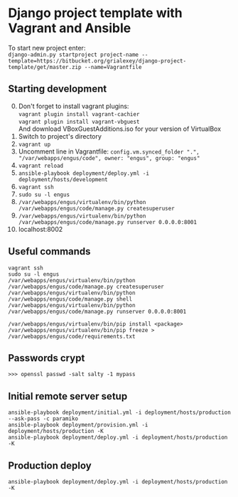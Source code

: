 Django project template with Vagrant and Ansible 
================================================

To start new project enter:  
`django-admin.py startproject project-name --template=https://bitbucket.org/grialexey/django-project-template/get/master.zip --name=Vagrantfile`


Starting development
--------------------
0. Don't forget to install vagrant plugins:  
   `vagrant plugin install vagrant-cachier`  
   `vagrant plugin install vagrant-vbguest`  
   And download VBoxGuestAdditions.iso for your version of VirtualBox
1. Switch to project's directory
2. `vagrant up`
3. Uncomment line in Vagrantfile: 
   `config.vm.synced_folder ".", "/var/webapps/engus/code", owner: "engus", group: "engus"`
4. `vagrant reload`
5. `ansible-playbook deployment/deploy.yml -i deployment/hosts/development`
6. `vagrant ssh`
7. `sudo su -l engus`
8. `/var/webapps/engus/virtualenv/bin/python /var/webapps/engus/code/manage.py createsuperuser`
9. `/var/webapps/engus/virtualenv/bin/python /var/webapps/engus/code/manage.py runserver 0.0.0.0:8001`
10. localhost:8002

Useful commands
---------------
`vagrant ssh`  
`sudo su -l engus`  
`/var/webapps/engus/virtualenv/bin/python /var/webapps/engus/code/manage.py createsuperuser`  
`/var/webapps/engus/virtualenv/bin/python /var/webapps/engus/code/manage.py shell`  
`/var/webapps/engus/virtualenv/bin/python /var/webapps/engus/code/manage.py runserver 0.0.0.0:8001`  

`/var/webapps/engus/virtualenv/bin/pip install <package>`  
`/var/webapps/engus/virtualenv/bin/pip freeze > /var/webapps/engus/code/requirements.txt`

Passwords crypt
---------------
`>>> openssl passwd -salt salty -1 mypass`


Initial remote server setup
---------------------------
`ansible-playbook deployment/initial.yml -i deployment/hosts/production --ask-pass -c paramiko`  
`ansible-playbook deployment/provision.yml -i deployment/hosts/production -K`  
`ansible-playbook deployment/deploy.yml -i deployment/hosts/production -K`


Production deploy
-----------------
`ansible-playbook deployment/deploy.yml -i deployment/hosts/production -K`